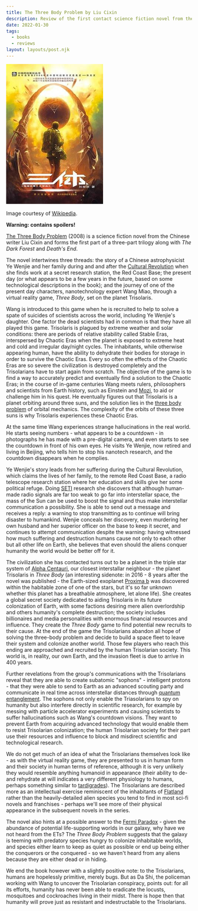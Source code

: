 ```yaml
---
title: The Three Body Problem by Liu Cixin
description: Review of the first contact science fiction novel from the Chinese writer Liu Cixin
date: 2022-01-30
tags:
  - books
  - reviews
layout: layouts/post.njk
---
```


![The Three Body Problem](/img/Threebody.jpg)

Image courtesy of [Wikipedia](https://en.wikipedia.org/wiki/The_Three-Body_Problem_\(novel\)#/media/File:Threebody.jpg).

**Warning: contains spoilers!**

[The Three Body Problem](https://www.amazon.com/Three-Body-Problem-Cixin-Liu/dp/0765382032/ref=sr_1_1?keywords=the+three+body+problem&qid=1643490412&s=books&sr=1-1) (2008) is a science fiction novel from the Chinese writer Liu Cixin and forms the first part of a three-part trilogy along with *The Dark Forest* and *Death's End*.

The novel intertwines three threads: the story of a Chinese astrophysicist Ye Wenjie and her family during and and after the [Cultural Revolution](https://en.wikipedia.org/wiki/Cultural_Revolution) when she finds work at a secret research station, the Red Coast Base; the present day (or what appears to be a few years in the future, based on some technological descriptions in the book); and the journey of one of the present day characters, nanotechnology expert Wang Miao, through a virtual reality game, *Three Body*, set on the planet Trisolaris.

Wang is introduced to this game when he is recruited to help to solve a spate of suicides of scientists across the world, including Ye Wenjie's daughter. One factor the dead scientists had in common is that they have all played this game. Trisolaris is plagued by extreme weather and solar conditions: there are periods of relative stability called Stable Eras, interspersed by Chaotic Eras when the planet is exposed to extreme heat and cold and irregular day/night cycles. The inhabitants, while otherwise appearing human, have the ability to dehydrate their bodies for storage in order to survive the Chaotic Eras. Every so often the effects of the Chaotic Eras are so severe the civilization is destroyed completely and the Trisolarians have to start again from scratch. The objective of the game is to find a way to accurately predict and eventually find a solution to the Chaotic Eras; in the course of in-game centuries Wang meets rulers, philosophers and scientists from Earth history, such as Einstein and [Mozi](https://en.wikipedia.org/wiki/Mozi), to aid or challenge him in his quest. He eventually figures out that Trisolaris is a planet orbiting around three suns, and the solution lies in the [three body problem](https://en.wikipedia.org/wiki/Three-body_problem) of orbital mechanics. The complexity of the orbits of these three suns is why Trisolaris experiences these Chaotic Eras.

At the same time Wang experiences strange hallucinations in the real world. He starts seeing numbers - what appears to be a countdown - in photographs he has made with a pre-digital camera, and even starts to see the countdown in front of his own eyes. He visits Ye Wenjie, now retired and living in Beijing, who tells him to stop his nanotech research, and the countdown disappears when he complies.

Ye Wenjie's story leads from her suffering during the Cultural Revolution, which claims the lives of her family, to the remote Red Coast Base, a radio telescope research station where her education and skills give her some political refuge. Doing [SETI](https://en.wikipedia.org/wiki/Search_for_extraterrestrial_intelligence) research she discovers that although human-made radio signals are far too weak to go far into interstellar space, the mass of the Sun can be used to boost the signal and thus make interstellar communication a possibility. She is able to send out a message and receives a reply:  a warning to stop transmitting as to continue will bring disaster to humankind. Wenjie conceals her discovery, even murdering her own husband and her superior officer on the base to keep it secret, and continues to attempt communication despite the warning: having witnessed how much suffering and destruction humans cause not only to each other but all other life on Earth, she believes that even should the aliens conquer humanity the world would be better off for it.

The civilization she has contacted turns out to be a planet in the triple star system of [Alpha Centauri](https://en.wikipedia.org/wiki/Alpha_Centauri), our closest interstallar neighbour - the planet Trisolaris in *Three Body* (an interesting sidenote: in 2016 - 8 years after the novel was published - the Earth-sized exoplanet [Proxima b](https://en.wikipedia.org/wiki/Proxima_Centauri_b) was discovered within the habitable zone of one of the stars, but it's so far unknown whether this planet has a breathable atmosphere, let alone life). She creates a global secret society dedicated to aiding Trisolaris in its future colonization of Earth, with some factions desiring mere alien overlordship and others humanity's complete destruction; the society includes billionaires and media personalities with enormous financial resources and influence. They create the *Three Body* game to find potential new recruits to their cause. At the end of the game the Trisolarians abandon all hope of solving the three-body problem and decide to build a space fleet to leave their system and colonize another world. Those few players who reach this ending are approached and recruited by the human Trisolarian society. This world is, in reality, our own Earth, and the invasion fleet is due to arrive in 400 years.

Further revelations from the group's communications with the Trisolarians reveal that they are able to create subatomic "sophons" - intelligent protons - that they were able to send to Earth as an advanced scouting party and communicate in real time across interstellar distances through [quantum entanglement](https://en.wikipedia.org/wiki/Quantum_entanglement). The sophons not only enable the Triasolarians to spy on humanity but also interfere directly in scientific research, for example by messing with particle accelerator experiments and causing scientists to suffer hallucinations such as Wang's countdown visions. They want to prevent Earth from acquiring advanced technology that would enable them to resist Trisolarian colonization; the human Trisolarian society for their part use their resources and influence to block and misdirect scientific and technological research.

We do not get much of an idea of what the Trisolarians themselves look like - as with the virtual reality game, they are presented to us in human form and their society in human terms of reference, although it is very unlikely they would resemble anything humanoid in appearance (their ability to de- and rehydrate at will indicates a very different physiology to humans, perhaps something similar to [tardigrades](https://en.wikipedia.org/wiki/Tardigrade)). The Trisolarians are described more as an intellectual exercise reminiscent of the inhabitants of [Flatland](https://en.wikipedia.org/wiki/Flatland) rather than the heavily-detailed alien species you tend to find in most sci-fi novels and franchises - perhaps we'll see more of their physical appearance in the subsequent novels in the series.

The novel also hints at a possible answer to the [Fermi Paradox](https://en.wikipedia.org/wiki/Fermi_paradox) - given the abundance of potential life-supporting worlds in our galaxy, why have we not heard from the ETs? The *Three Body Problem* suggests that the galaxy is teeming with predatory species hungry to colonize inhabitable worlds, and species either learn to keep as quiet as possible or end up being either the conquerors or the conquered - so we haven't heard from any aliens because they are either dead or in hiding.

We end the book however with a slightly positive note: to the Trisolarians, humans are hopelessly primitive, merely bugs. But as Da Shi, the policeman working with Wang to uncover the Trisolarian conspiracy, points out: for all its efforts, humanity has never been able to eradicate the locusts, mosquitoes and cockroaches living in their midst. There is hope then that humanity will prove just as resistant and indestructable to the Trisolarians.

